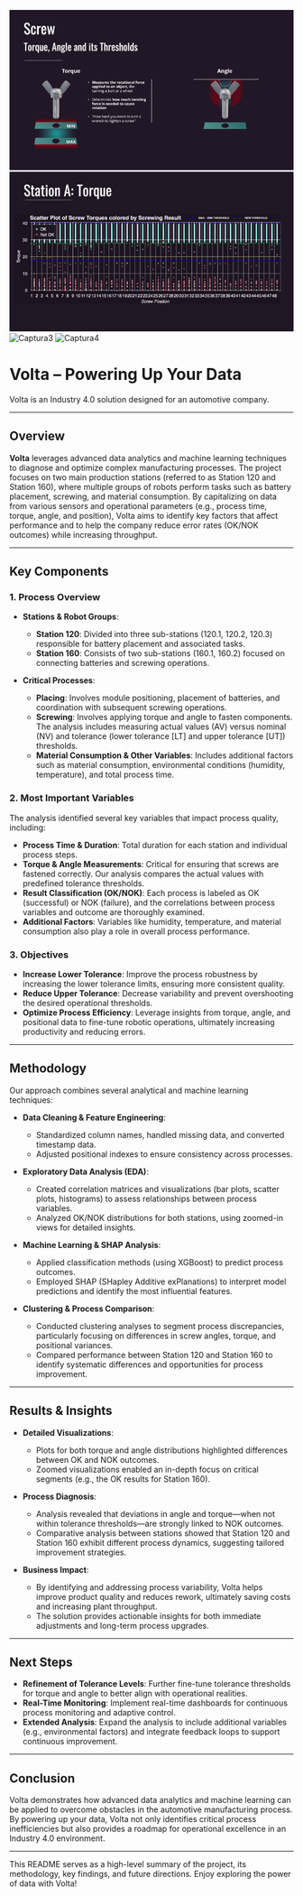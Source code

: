 
![Captura1](./Captura1.gif)
![Captura2](./Captura2.gif)
![Captura3](./Captura3.gif)
![Captura4](./Captura4.gif)

# Volta – Powering Up Your Data

Volta is an Industry 4.0 solution designed for an automotive company.

---

## Overview

**Volta** leverages advanced data analytics and machine learning techniques to diagnose and optimize complex manufacturing processes. The project focuses on two main production stations (referred to as Station 120 and Station 160), where multiple groups of robots perform tasks such as battery placement, screwing, and material consumption. By capitalizing on data from various sensors and operational parameters (e.g., process time, torque, angle, and position), Volta aims to identify key factors that affect performance and to help the company reduce error rates (OK/NOK outcomes) while increasing throughput.

---

## Key Components

### 1. Process Overview

- **Stations & Robot Groups**:  
  - **Station 120**: Divided into three sub-stations (120.1, 120.2, 120.3) responsible for battery placement and associated tasks.
  - **Station 160**: Consists of two sub-stations (160.1, 160.2) focused on connecting batteries and screwing operations.

- **Critical Processes**:  
  - **Placing**: Involves module positioning, placement of batteries, and coordination with subsequent screwing operations.
  - **Screwing**: Involves applying torque and angle to fasten components. The analysis includes measuring actual values (AV) versus nominal (NV) and tolerance (lower tolerance [LT] and upper tolerance [UT]) thresholds.
  - **Material Consumption & Other Variables**: Includes additional factors such as material consumption, environmental conditions (humidity, temperature), and total process time.

### 2. Most Important Variables

The analysis identified several key variables that impact process quality, including:
- **Process Time & Duration**: Total duration for each station and individual process steps.
- **Torque & Angle Measurements**: Critical for ensuring that screws are fastened correctly. Our analysis compares the actual values with predefined tolerance thresholds.
- **Result Classification (OK/NOK)**: Each process is labeled as OK (successful) or NOK (failure), and the correlations between process variables and outcome are thoroughly examined.
- **Additional Factors**: Variables like humidity, temperature, and material consumption also play a role in overall process performance.

### 3. Objectives

- **Increase Lower Tolerance**: Improve the process robustness by increasing the lower tolerance limits, ensuring more consistent quality.
- **Reduce Upper Tolerance**: Decrease variability and prevent overshooting the desired operational thresholds.
- **Optimize Process Efficiency**: Leverage insights from torque, angle, and positional data to fine-tune robotic operations, ultimately increasing productivity and reducing errors.

---

## Methodology

Our approach combines several analytical and machine learning techniques:
- **Data Cleaning & Feature Engineering**:  
  - Standardized column names, handled missing data, and converted timestamp data.
  - Adjusted positional indexes to ensure consistency across processes.
  
- **Exploratory Data Analysis (EDA)**:  
  - Created correlation matrices and visualizations (bar plots, scatter plots, histograms) to assess relationships between process variables.
  - Analyzed OK/NOK distributions for both stations, using zoomed-in views for detailed insights.
  
- **Machine Learning & SHAP Analysis**:  
  - Applied classification methods (using XGBoost) to predict process outcomes.
  - Employed SHAP (SHapley Additive exPlanations) to interpret model predictions and identify the most influential features.
  
- **Clustering & Process Comparison**:  
  - Conducted clustering analyses to segment process discrepancies, particularly focusing on differences in screw angles, torque, and positional variances.
  - Compared performance between Station 120 and Station 160 to identify systematic differences and opportunities for process improvement.

---

## Results & Insights

- **Detailed Visualizations**:  
  - Plots for both torque and angle distributions highlighted differences between OK and NOK outcomes.
  - Zoomed visualizations enabled an in-depth focus on critical segments (e.g., the OK results for Station 160).
  
- **Process Diagnosis**:  
  - Analysis revealed that deviations in angle and torque—when not within tolerance thresholds—are strongly linked to NOK outcomes.
  - Comparative analysis between stations showed that Station 120 and Station 160 exhibit different process dynamics, suggesting tailored improvement strategies.

- **Business Impact**:  
  - By identifying and addressing process variability, Volta helps improve product quality and reduces rework, ultimately saving costs and increasing plant throughput.
  - The solution provides actionable insights for both immediate adjustments and long-term process upgrades.

---

## Next Steps

- **Refinement of Tolerance Levels**: Further fine-tune tolerance thresholds for torque and angle to better align with operational realities.
- **Real-Time Monitoring**: Implement real-time dashboards for continuous process monitoring and adaptive control.
- **Extended Analysis**: Expand the analysis to include additional variables (e.g., environmental factors) and integrate feedback loops to support continuous improvement.

---

## Conclusion

Volta demonstrates how advanced data analytics and machine learning can be applied to overcome obstacles in the automotive manufacturing process. By powering up your data, Volta not only identifies critical process inefficiencies but also provides a roadmap for operational excellence in an Industry 4.0 environment.

---

This README serves as a high-level summary of the project, its methodology, key findings, and future directions. Enjoy exploring the power of data with Volta!

